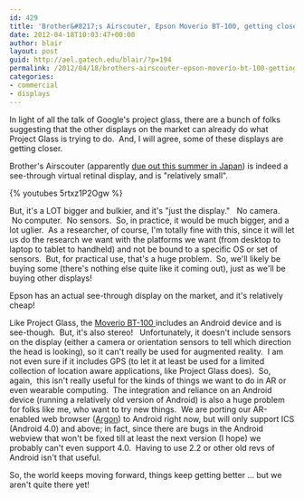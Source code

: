 ```yaml
---
id: 429
title: 'Brother&#8217;s Airscouter, Epson Moverio BT-100, getting closer &#8230;'
date: 2012-04-18T10:03:47+00:00
author: blair
layout: post
guid: http://ael.gatech.edu/blair/?p=194
permalink: /2012/04/18/brothers-airscouter-epson-moverio-bt-100-getting-closer/
categories:
- commercial
- displays
---
```


In light of all the talk of Google's project glass, there are a bunch of folks suggesting that the other displays on the market can already do what Project Glass is trying to do.  And, I will agree, some of these displays are getting closer.

Brother's Airscouter (apparently [due out this summer in Japan](http://www.engadget.com/2012/04/17/brother-airscouter-glasses-bring-augmented-reality-unsightly-ad/)) is indeed a see-through virtual retinal display, and is "relatively small".

{% youtubes 5rtxz1P2Ogw %}

But, it's a LOT bigger and bulkier, and it's "just the display."   No camera.  No computer.  No sensors.  So, in practice, it would be much bigger, and a lot uglier.  As a researcher, of course, I'm totally fine with this, since it will let us do the research we want with the platforms we want (from desktop to laptop to tablet to handheld) and not be bound to a specific OS or set of sensors.  But, for practical use, that's a huge problem.  So, we'll likely be buying some (there's nothing else quite like it coming out), just as we'll be buying other displays!

Epson has an actual see-through display on the market, and it's relatively cheap!

Like Project Glass, the [Moverio BT-100 ](http://techcrunch.com/2011/11/09/moverio-epson-announces-worlds-first-see-through-3d-head-mounted-display/)includes an Android device and is see-though.  But, it's also stereo!   Unfortunately, it doesn't include sensors on the display (either a camera or orientation sensors to tell which direction the head is looking), so it can't really be used for augmented reality.  I am not even sure if it includes GPS (to let it at least be used for a limited collection of location aware applications, like Project Glass does).  So, again,  this isn't really useful for the kinds of things we want to do in AR or even wearable computing.  The integration and reliance on an Android device (running a relatively old version of Android) is also a huge problem for folks like me, who want to try new things.  We are porting our AR-enabled web browser ([Argon](http://argon.gatech.edu)) to Android right now, but will only support ICS (Android 4.0) and above; in fact, since there are bugs in the Android webview that won't be fixed till at least the next version (I hope) we probably can't even support 4.0.  Having to use 2.2 or other old revs of Android isn't that useful.

So, the world keeps moving forward, things keep getting better ... but we aren't quite there yet!
